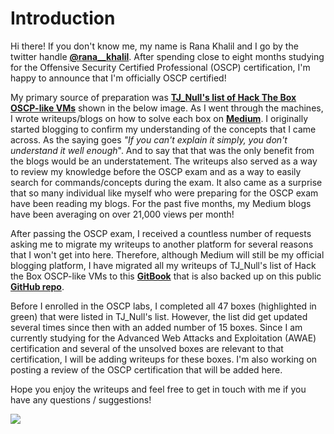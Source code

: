 # Introduction

Hi there! If you don't know me, my name is Rana Khalil and I go by the twitter handle [**@rana\_\_khalil**](https://twitter.com/rana__khalil). After spending close to eight months studying for the Offensive Security Certified Professional \(OSCP\) certification, I'm happy to announce that I'm officially OSCP certified! 

My primary source of preparation was [**TJ\_Null's list of Hack The Box OSCP-like VMs**](https://docs.google.com/spreadsheets/u/1/d/1dwSMIAPIam0PuRBkCiDI88pU3yzrqqHkDtBngUHNCw8/htmlview#) shown in the below image. As I went through the machines, I wrote writeups/blogs on how to solve each box on [**Medium**](https://medium.com/@ranakhalil101). I originally started blogging to confirm my understanding of the concepts that I came across. As the saying goes _"If you can't explain it simply, you don't understand it well enough_". And to say that that was the only benefit from the blogs would be an understatement. The writeups also served as a way to review my knowledge before the OSCP exam and as a way to easily search for commands/concepts during the exam. It also came as a surprise that so many individual like myself who were preparing for the OSCP exam have been reading my blogs. For the past five months, my Medium blogs have been averaging on over 21,000 views per month! 

After passing the OSCP exam, I received a countless number of requests asking me to migrate my writeups to another platform for several reasons that I won't get into here. Therefore, although Medium will still be my official blogging platform, I have migrated all my writeups of TJ\_Null's list of Hack the Box OSCP-like VMs to this [**GitBook**](https://rana-khalil.gitbook.io/hack-the-box-oscp-preparation/) that is also backed up on this public [**GitHub repo**](https://github.com/rkhal101/Hack-the-Box-OSCP-Preparation). 

Before I enrolled in the OSCP labs, I completed all 47 boxes \(highlighted in green\) that were listed in TJ\_Null's list. However, the list did get updated several times since then with an added number of 15 boxes. Since I am currently studying for the Advanced Web Attacks and Exploitation \(AWAE\) certification and several of the unsolved boxes are relevant to that certification, I will be adding writeups for these boxes. I'm also working on posting a review of the OSCP certification that will be added here.

Hope you enjoy the writeups and feel free to get in touch with me if you have any questions / suggestions! 

![](.gitbook/assets/screen-shot-2020-05-16-at-10.45.07-pm.png)

